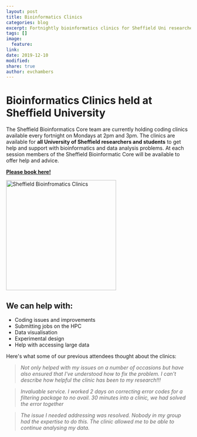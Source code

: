 ```yaml
---
layout: post
title: Bioinformatics Clinics
categories: blog
excerpt: Fortnightly bioinformatics clinics for Sheffield Uni researchers
tags: []
image:
  feature:
link:
date: 2019-12-10
modified:
share: true
author: evchambers
---
```


# Bioinformatics Clinics held at Sheffield University

The Sheffield Bioinformatics Core team are currently holding coding clinics available every fortnight on Mondays at 2pm and 3pm. The clinics are available for **all University of Sheffield researchers and students** to get help and support with bioinformatics and data analysis problems. At each session members of the Sheffield Bioinformatic Core will be available to offer help and advice.

[**Please book here!**](https://docs.google.com/forms/d/e/1FAIpQLSeBN9_1Essl9gHW_7cCafQr9D-AuadKZFjHVfgBl_gp2d4lvA/viewform)

<a href="https://goo.gl/forms/JdIxBC4SCB6S8LB63"><img src="../../images/cropped-clinic.png" alt="Sheffield Bioinfromatics Clinics" style="border:none;" width="300"/></a>


## We can help with:
- Coding issues and improvements
- Submitting jobs on the HPC
- Data visualisation
- Experimental design
- Help with accessing large data

Here's what some of our previous attendees thought about the clinics:

> *Not only helped with my issues on a number of occasions but have also ensured that I've understood how to fix the problem. I can't describe how helpful the clinic has been to my research!!!*

> *Invaluable service. I worked 2 days on correcting error codes for a filtering package to no avail. 30 minutes into a clinic, we had solved the error together*

> *The issue I needed addressing was resolved. Nobody in my group had the expertise to do this. The clinic allowed me to be able to continue analysing my data.*

